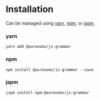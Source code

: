 # Installation

Can be managed using
[yarn](https://yarnpkg.com/en/docs),
[npm](https://docs.npmjs.com),
or [jspm](https://jspm.org/docs).


### yarn
```terminal
yarn add @aureooms/js-grammar
```

### npm
```terminal
npm install @aureooms/js-grammar --save
```

### jspm
```terminal
jspm install npm:@aureooms/js-grammar
```
